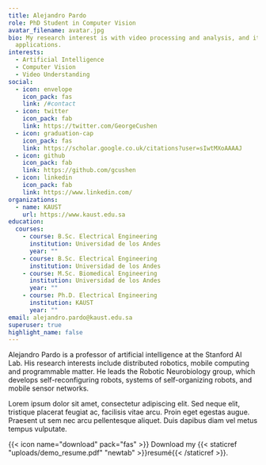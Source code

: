 ```yaml
---
title: Alejandro Pardo
role: PhD Student in Computer Vision
avatar_filename: avatar.jpg
bio: My research interest is with video processing and analysis, and its
  applications.
interests:
  - Artificial Intelligence
  - Computer Vision
  - Video Understanding
social:
  - icon: envelope
    icon_pack: fas
    link: /#contact
  - icon: twitter
    icon_pack: fab
    link: https://twitter.com/GeorgeCushen
  - icon: graduation-cap
    icon_pack: fas
    link: https://scholar.google.co.uk/citations?user=sIwtMXoAAAAJ
  - icon: github
    icon_pack: fab
    link: https://github.com/gcushen
  - icon: linkedin
    icon_pack: fab
    link: https://www.linkedin.com/
organizations:
  - name: KAUST
    url: https://www.kaust.edu.sa
education:
  courses:
    - course: B.Sc. Electrical Engineering
      institution: Universidad de los Andes
      year: ""
    - course: B.Sc. Electrical Engineering
      institution: Universidad de los Andes
    - course: M.Sc. Biomedical Engineering
      institution: Universidad de los Andes
      year: ""
    - course: Ph.D. Electrical Engineering
      institution: KAUST
      year: ""
email: alejandro.pardo@kaust.edu.sa
superuser: true
highlight_name: false
---
```

Alejandro Pardo is a professor of artificial intelligence at the Stanford AI Lab. His research interests include distributed robotics, mobile computing and programmable matter. He leads the Robotic Neurobiology group, which develops self-reconfiguring robots, systems of self-organizing robots, and mobile sensor networks.

Lorem ipsum dolor sit amet, consectetur adipiscing elit. Sed neque elit, tristique placerat feugiat ac, facilisis vitae arcu. Proin eget egestas augue. Praesent ut sem nec arcu pellentesque aliquet. Duis dapibus diam vel metus tempus vulputate.

{{< icon name="download" pack="fas" >}} Download my {{< staticref "uploads/demo_resume.pdf" "newtab" >}}resumé{{< /staticref >}}.